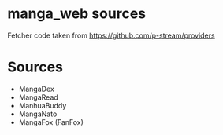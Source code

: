 # manga_web sources
Fetcher code taken from https://github.com/p-stream/providers

# Sources
- MangaDex
- MangaRead
- ManhuaBuddy
- MangaNato
- MangaFox (FanFox)